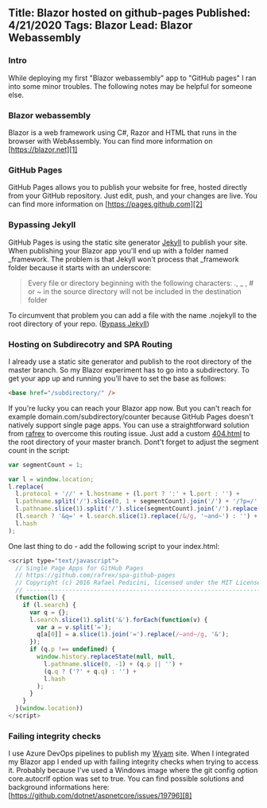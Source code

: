 Title: Blazor hosted on github-pages
Published: 4/21/2020
Tags: Blazor
Lead: Blazor Webassembly
---

### Intro
While deploying my first "Blazor webassembly" app to "GitHub pages" I ran into some minor troubles.
The following notes may be helpful for someone else.

### Blazor webassembly
Blazor is a web framework using C#, Razor and HTML that runs in the browser with WebAssembly.
You can find more information on [https://blazor.net][1]

### GitHub Pages
GitHub Pages allows you to publish your website for free, hosted directly from your GitHub repository. Just edit, push, and your changes are live.
You can find more information on [https://pages.github.com][2]

### Bypassing Jekyll
GitHub Pages is using the static site generator [Jekyll][3] to publish your site.
When publishing your Blazor app you'll end up with a folder named _framework.
The problem is that Jekyll won't process that _framework folder because it starts with an underscore:

> Every file or directory beginning with the following characters: ., _ , # or ~ in the source directory will not be included in the destination folder  

To circumvent that problem you can add a file with the name .nojekyll to the root directory of your repo. ([Bypass Jekyll][4])




### Hosting on Subdirecotry and SPA Routing
I already use a static site generator and publish to the root directory of the master branch. So my Blazor experiment has to go into a subdirectory. To get your app up and running you'll have to set the base as follows:

```html
<base href="/subdirectory/" />
```
If you're lucky you can reach your Blazor app now. But you can't reach for example domain.com/subdirectory/counter because GitHub Pages doesn't natively support single page apps. You can use a straightforward solution from [rafrex][5] to overcome this routing issue. Just add a custom [404.html][6] to the root directory of your master branch.
Dont't forget to adjust the segment count in the script:

```javascript
var segmentCount = 1;

var l = window.location;
l.replace(
  l.protocol + '//' + l.hostname + (l.port ? ':' + l.port : '') +
  l.pathname.split('/').slice(0, 1 + segmentCount).join('/') + '/?p=/' +
  l.pathname.slice(1).split('/').slice(segmentCount).join('/').replace(/&/g, '~and~') +
  (l.search ? '&q=' + l.search.slice(1).replace(/&/g, '~and~') : '') +
  l.hash
);
```
One last thing to do - add the following script to your index.html:

```javascript
<script type="text/javascript">
  // Single Page Apps for GitHub Pages
  // https://github.com/rafrex/spa-github-pages
  // Copyright (c) 2016 Rafael Pedicini, licensed under the MIT License
  // ----------------------------------------------------------------------
  (function(l) {
    if (l.search) {
      var q = {};
      l.search.slice(1).split('&').forEach(function(v) {
        var a = v.split('=');
        q[a[0]] = a.slice(1).join('=').replace(/~and~/g, '&');
      });
      if (q.p !== undefined) {
        window.history.replaceState(null, null,
          l.pathname.slice(0, -1) + (q.p || '') +
          (q.q ? ('?' + q.q) : '') +
          l.hash
        );
      }
    }
  }(window.location))
</script>
```


### Failing integrity checks
I use Azure DevOps pipelines to publish my [Wyam][7] site. When I integrated my Blazor app I ended up with failing integrity checks when trying to access it. Probably because I've used a Windows image where the git config option core.autocrlf option was set to true. You can find possible solutions and background informations here: [https://github.com/dotnet/aspnetcore/issues/19796][8]



  [1]: https://blazor.net/
  [2]: https://pages.github.com/
  [3]: https://jekyllrb.com/
  [4]: https://github.blog/2009-12-29-bypassing-jekyll-on-github-pages/
  [5]: https://github.com/rafrex/spa-github-pages#readme
  [6]: https://github.com/rafrex/spa-github-pages/blob/gh-pages/404.html
  [7]: https://wyam.io
  [8]: https://github.com/dotnet/aspnetcore/issues/19796
